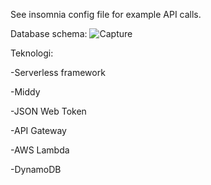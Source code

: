 See insomnia config file for example API calls.

Database schema:
![Capture](https://github.com/P156HAM/Quiztopia-api/assets/112500994/f9947ecb-f4ef-4324-8171-1643f22541ae)

Teknologi:

-Serverless framework

-Middy

-JSON Web Token

-API Gateway

-AWS Lambda

-DynamoDB
